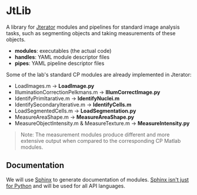 # JtLib #

A library for [Jterator](https://github.com/HackerMD/Jterator) modules
and pipelines for standard image analysis tasks, such as segmenting objects and taking measurements of these objects. 
    
* **modules**: executables (the actual code)       
* **handles**:  YAML module descriptor files    
* **pipes**: YAML pipeline descriptor files      

Some of the lab's standard CP modules are already implemented in Jterator:

* LoadImages.m -> **LoadImage.py**     
* IlluminationCorrectionPelkmans.m -> **IllumCorrectImage.py**    
* IdentifyPrimItarative.m -> **IdentifyNuclei.m**   
* IdentifySecondaryIterative.m -> **IdentifyCells.m**     
* LoadSegmentedCells.m -> **LoadSegmentation.py**
* MeasureAreaShape.m -> **MeasureAreaShape.py**   
* MeasureObjectIntensity.m & MeasureTexture.m -> **MeasureIntensity.py**

> Note: The measurement modules produce different and more extensive output when compared to the corresponding CP Matlab modules.


## Documentation ##

We will use [Sphinx](http://sphinx-doc.org/) to generate documentation of modules. [Sphinx isn't just for Python](http://ericholscher.com/blog/2014/feb/11/sphinx-isnt-just-for-python/) and will be used for all API languages.
